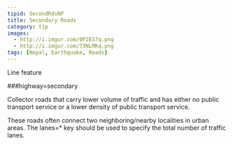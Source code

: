 ```yaml
---
tipid: SecondRdsNP
title: Secondary Roads
category: tip
images:
  - http://i.imgur.com/0P2ES7q.png
  - http://i.imgur.com/73NLMKq.png
tags: [Nepal, Earthquake, Roads]
---
```

Line feature

###highway=secondary

Collector roads that carry lower volume of traffic and has either no public transport service or a lower density of public transport service. 

These roads often connect two neighboring/nearby localities in urban areas. The lanes=* key should be used to specify the total number of traffic lanes.
